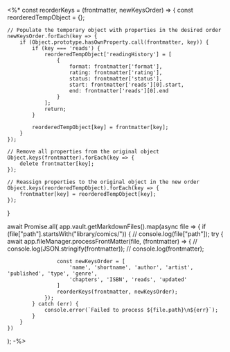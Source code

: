 <%*
const reorderKeys = (frontmatter, newKeysOrder) => {
    const reorderedTempObject = {};

    // Populate the temporary object with properties in the desired order
    newKeysOrder.forEach(key => {
        if (Object.prototype.hasOwnProperty.call(frontmatter, key)) {
            if (key === 'reads') {
                reorderedTempObject['readingHistory'] = [
                    {
                        format: frontmatter['format'],
                        rating: frontmatter['rating'],
                        status: frontmatter['status'],
                        start: frontmatter['reads'][0].start,
                        end: frontmatter['reads'][0].end
                    }
                ];
                return;
            }

            reorderedTempObject[key] = frontmatter[key];
        }
    });

    // Remove all properties from the original object
    Object.keys(frontmatter).forEach(key => {
        delete frontmatter[key];
    });

    // Reassign properties to the original object in the new order
    Object.keys(reorderedTempObject).forEach(key => {
        frontmatter[key] = reorderedTempObject[key];
    });
}

await Promise.all(
    app.vault.getMarkdownFiles().map(async file => {
        if (file["path"].startsWith("library/comics/")) {
            // console.log(file["path"]);
            try {
                await app.fileManager.processFrontMatter(file, (frontmatter) => {
                    // console.log(JSON.stringify(frontmatter));
                    // console.log(frontmatter);

                    const newKeysOrder = [
                        'name', 'shortname', 'author', 'artist', 'published', 'type', 'genre', 
                        'chapters', 'ISBN', 'reads', 'updated'
                    ]
                    reorderKeys(frontmatter, newKeysOrder);
                });
            } catch (err) {
                console.error(`Failed to process ${file.path}\n${err}`);
            }
        }
    })
);
-%>

